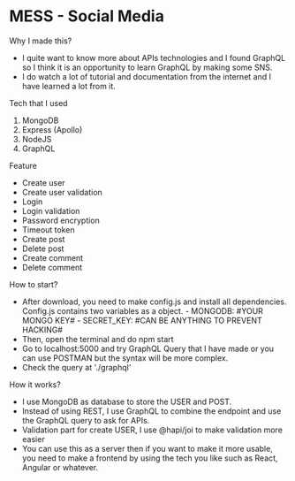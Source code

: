 # MESS - Social Media 

Why I made this?
- I quite want to know more about APIs technologies and I found GraphQL so I think it is an opportunity to learn GraphQL by making some SNS.
- I do watch a lot of tutorial and documentation from the internet and I have learned a lot from it.

Tech that I used
1. MongoDB
2. Express (Apollo)
3. NodeJS
4. GraphQL

Feature
- Create user
- Create user validation
- Login
- Login validation
- Password encryption
- Timeout token
- Create post
- Delete post
- Create comment
- Delete comment

How to start?
- After download, you need to make config.js and install all dependencies.
  Config.js contains two variables as a object. - MONGODB: #YOUR MONGO KEY# - SECRET_KEY: #CAN BE ANYTHING TO PREVENT HACKING#
- Then, open the terminal and do npm start
- Go to localhost:5000 and try GraphQL Query that I have made or you can use POSTMAN but the syntax will be more complex.
- Check the query at './graphql'

How it works?
- I use MongoDB as database to store the USER and POST.
- Instead of using REST, I use GraphQL to combine the endpoint and use the GraphQL query to ask for APIs.
- Validation part for create USER, I use @hapi/joi to make validation more easier
- You can use this as a server then if you want to make it more usable, you need to make a frontend by using the tech you like such as React, Angular or whatever.
